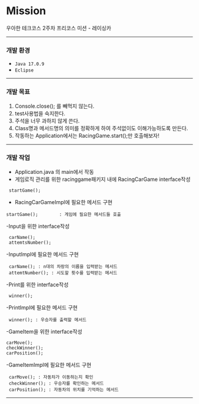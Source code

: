 # Mission
우아한 테크코스 2주차 프리코스 미션 - 레이싱카

---------------
### 개발 환경
- `Java 17.0.9`
- `Eclipse`
---------------
### 개발 목표
  1. Console.close(); 를 빼먹지 않는다.
  2. test사용법을 숙지한다.
  3. 주석을 너무 과하지 않게 쓴다.
  4. Class명과 메서드명의 의미를 정확하게 하여 주석없이도 이해가능하도록 만든다.
  5. 작동하는 Application에서는 RacingGame.start();만 호출해보자! 

---------------
### 개발 작업
- Application.java 의 main에서 작동
- 게임로직 관리를 위한 racinggame패키지 내에 RacingCarGame interface작성
```
 startGame();
```
- RacingCarGameImpl에 필요한 메서드 구현
```
startGame();        : 게임에 필요한 메서드들 호출
```
-Input을 위한 interface작성
```
 carName();
 attemtsNumber();
```
-InputImpl에 필요한 메서드 구현
```
 carName(); : n대의 차랑의 이름을 입력받는 메서드
 attemtNumber(); : 시도할 횟수를 입력받는 메서드
```
-Print를 위한 interface작성
```
 winner();
```
-PrintImpl에 필요한 메서드 구현
```
 winner(); : 우승자를 출력할 메서드
```
-GameItem을 위한 interface작성
 ```
 carMove();
 checkWinner();
 carPosition();
```
-GameItemImpl에 필요한 메서드 구현
```
 carMove(); : 자동차가 이동하는지 확인
 checkWinner(); : 우승자를 확인하는 메서드
 carPosition(); : 자동차의 위치를 기억하는 메서드
```
--------------
